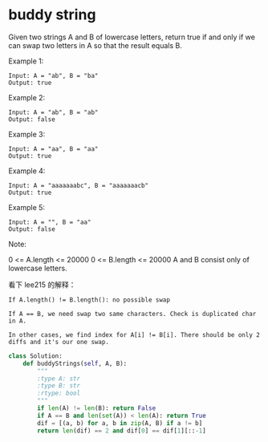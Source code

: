 # buddy string

Given two strings A and B of lowercase letters, return true if and only if we can swap two letters in A so that the result equals B.

Example 1:

```
Input: A = "ab", B = "ba"
Output: true
```

Example 2:

```
Input: A = "ab", B = "ab"
Output: false
```

Example 3:

```
Input: A = "aa", B = "aa"
Output: true
```

Example 4:

```
Input: A = "aaaaaaabc", B = "aaaaaaacb"
Output: true
```

Example 5:

```
Input: A = "", B = "aa"
Output: false
```

Note:

0 <= A.length <= 20000
0 <= B.length <= 20000
A and B consist only of lowercase letters.

看下 lee215 的解释：

```
If A.length() != B.length(): no possible swap

If A == B, we need swap two same characters. Check is duplicated char in A.

In other cases, we find index for A[i] != B[i]. There should be only 2 diffs and it's our one swap.
```

```python
class Solution:
    def buddyStrings(self, A, B):
        """
        :type A: str
        :type B: str
        :rtype: bool
        """
        if len(A) != len(B): return False
        if A == B and len(set(A)) < len(A): return True
        dif = [(a, b) for a, b in zip(A, B) if a != b]
        return len(dif) == 2 and dif[0] == dif[1][::-1]
```

